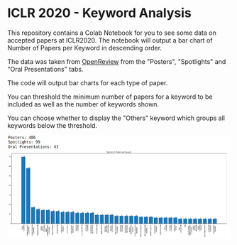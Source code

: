 # ICLR 2020 - Keyword Analysis

This repository contains a Colab Notebook for you to see some data on accepted papers at ICLR2020. The notebook will output a bar chart of Number of Papers per Keyword in descending order.

The data was taken from [OpenReview](https://openreview.net/group?id=ICLR.cc/2020/Conference) from the "Posters", "Spotlights" and "Oral Presentations" tabs.

The code will output bar charts for each type of paper.

You can threshold the minimum number of papers for a keyword to be included as well as the number of keywords shown.

You can choose whether to display the "Others" keyword which groups all keywords below the threshold.

![Sample](https://github.com/alainray/ICLR2020/blob/master/sample.png)
